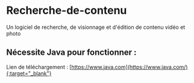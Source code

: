 # Recherche-de-contenu
Un logiciel de recherche, de visionnage et d'édition de contenu vidéo et photo

## Nécessite Java pour fonctionner :
Lien de téléchargement : [https://www.java.com](https://www.java.com/){:target="_blank"}
